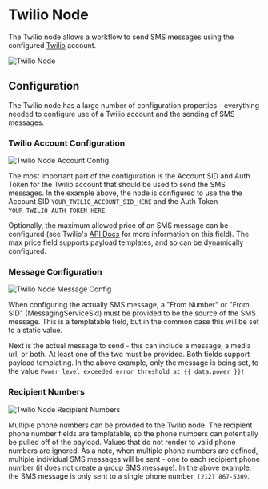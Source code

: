 # Twilio Node

The Twilio node allows a workflow to send SMS messages using the configured [Twilio](https://www.twilio.com/) account.

![Twilio Node](/images/workflows/outputs/twilio-node.png "Twilio Node")

## Configuration

The Twilio node has a large number of configuration properties - everything needed to configure use of a Twilio account and the sending of SMS messages.

### Twilio Account Configuration

![Twilio Node Account Config](/images/workflows/outputs/twilio-node-account-config.png "Twilio Node Account Config")

The most important part of the configuration is the Account SID and Auth Token for the Twilio account that should be used to send the SMS messages. In the example above, the node is configured to use the the Account SID `YOUR_TWILIO_ACCOUNT_SID_HERE` and the Auth Token `YOUR_TWILIO_AUTH_TOKEN_HERE`.

Optionally, the maximum allowed price of an SMS message can be configured (see Twilio's [API Docs](https://www.twilio.com/docs/api/rest/sending-messages) for more information on this field).  The max price field supports payload templates, and so can be dynamically configured.

### Message Configuration

![Twilio Node Message Config](/images/workflows/outputs/twilio-node-message-config.png "Twilio Node Message Config")

When configuring the actually SMS message, a "From Number" or "From SID" (MessagingServiceSid) must be provided to be the source of the SMS message.  This is a templatable field, but in the common case this will be set to a static value.

Next is the actual message to send - this can include a message, a media url, or both.  At least one of the two must be provided.  Both fields support payload templating.  In the above example, only the message is being set, to the value `Power level exceeded error threshold at {{ data.power }}!`

### Recipient Numbers

![Twilio Node Recipient Numbers](/images/workflows/outputs/twilio-node-recipient-numbers.png "Twilio Node Recipient Numbers")

Multiple phone numbers can be provided to the Twilio node.  The recipient phone number fields are templatable, so the phone numbers can potentially be pulled off of the payload.  Values that do not render to valid phone numbers are ignored.  As a note, when multiple phone numbers are defined, multiple individual SMS messages will be sent - one to each recipient phone number (it does not create a group SMS message).  In the above example, the SMS message is only sent to a single phone number, `(212) 867-5309`.
